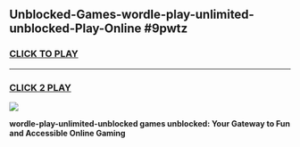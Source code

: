
## Unblocked-Games-wordle-play-unlimited-unblocked-Play-Online #9pwtz
<h3>
<a href="https://news.freeplayer.one?title=wordle-play-unlimited-unblocked&ref=3">CLICK TO PLAY</a></h3>
<hr>

<h3>
<a href="https://news.freeplayer.one?title=wordle-play-unlimited-unblocked&ref=3">CLICK 2 PLAY</a>
  
</h3>

<a href="https://news.freeplayer.one?title=wordle-play-unlimited-unblocked&ref=3"><img src="https://clearcache.store/games.png"></a>


**wordle-play-unlimited-unblocked games unblocked: Your Gateway to Fun and Accessible Online Gaming**
